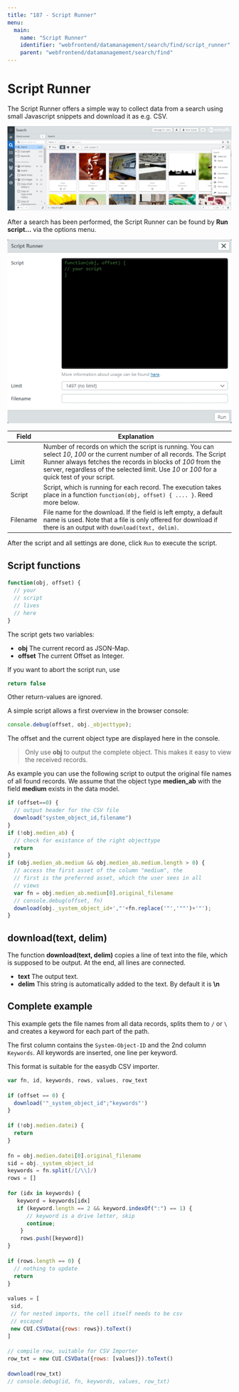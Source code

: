 ```yaml
---
title: "187 - Script Runner"
menu:
  main:
    name: "Script Runner"
    identifier: "webfrontend/datamanagement/search/find/script_runner"
    parent: "webfrontend/datamanagement/search/find"
---
```

# Script Runner

The Script Runner offers a simple way to collect data from a search using small Javascript snippets and download it as e.g. CSV.

![](menu_script_runner_en.jpg)

After a search has been performed, the Script Runner can be found by **Run script...** via the options menu.

![](script_runner_en.jpg)

|Field| Explanation |
|---|---|
|Limit | Number of records on which the script is running. You can select *10*, *100* or the current number of all records. The Script Runner always fetches the records in blocks of *100* from the server, regardless of the selected limit. Use *10* or *100* for a quick test of your script.|
|Script|Script, which is running for each record. The execution takes place in a function ```function(obj, offset) { .... }```. Reed more below.|
|Filename|File name for the download. If the field is left empty, a default name is used. Note that a file is only offered for download if there is an output with ```download(text, delim)```.|

After the script and all settings are done, click <code class="button">Run</code> to execute the script.

## Script functions

```javascript
function(obj, offset) {
  // your
  // script
  // lives
  // here
}
```

The script gets two variables:

* **obj** The current record as JSON-Map.
* **offset** The current Offset as Integer.

If you want to abort the script run, use

```javascript
return false
```

Other return-values are ignored.

A simple script allows a first overview in the browser console:

```javascript
console.debug(offset, obj._objecttype);
```

The offset and the current object type are displayed here in the console.

> Only use **obj** to output the complete object. This makes it easy to view the received records.

As example you can use the following script to output the original file names of all found records. We assume that the object type **medien_ab** with the field **medium** exists in the data model.

```javascript
if (offset==0) {
  // output header for the CSV file
  download("system_object_id,filename")
}
if (!obj.medien_ab) {
  // check for existance of the right objecttype
  return
}
if (obj.medien_ab.medium && obj.medien_ab.medium.length > 0) {
  // access the first asset of the column "medium", the
  // first is the preferred asset, which the user sees in all
  // views
  var fn = obj.medien_ab.medium[0].original_filename
  // console.debug(offset, fn)
  download(obj._system_object_id+',"'+fn.replace('"','""')+'"');
}
```

## download(text, delim)

The function **download(text, delim)** copies a line of text into the file, which is supposed to be output. At the end, all lines are connected.

* **text** The output text.
* **delim** This string is automatically added to the text. By default it is **\n**


## Complete example

This example gets the file names from all data records, splits them to `/` or `\` and creates a keyword for each part of the path.

The first column contains the `System-Object-ID` and the 2nd column `Keywords`. All keywords are inserted, one line per keyword.

This format is suitable for the easydb CSV importer.

```javascript
var fn, id, keywords, rows, values, row_text

if (offset == 0) {
  download('"_system_object_id";"keywords"')
}

if (!obj.medien.datei) {
  return
}

fn = obj.medien.datei[0].original_filename
sid = obj._system_object_id
keywords = fn.split(/[/\\]/)
rows = []

for (idx in keywords) {
   keyword = keywords[idx]
   if (keyword.length == 2 && keyword.indexOf(":") == 1) {
      // keyword is a drive letter, skip
      continue;
    }
    rows.push([keyword])
}

if (rows.length == 0) {
  // nothing to update
  return
}

values = [
 sid,
 // for nested imports, the cell itself needs to be csv
 // escaped
 new CUI.CSVData({rows: rows}).toText()
]

// compile row, suitable for CSV Importer
row_txt = new CUI.CSVData({rows: [values]}).toText()

download(row_txt)
// console.debug(id, fn, keywords, values, row_txt)
```
